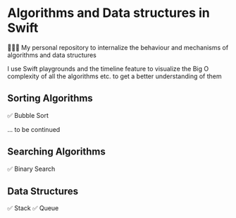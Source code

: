 # Algorithms and Data structures in Swift
👨🏻‍🏫 My personal repository to internalize the behaviour and mechanisms of algorithms and data structures

I use Swift playgrounds and the timeline feature to visualize the Big O complexity of all the algorithms etc. to get a better understanding of them

## Sorting Algorithms

✅ Bubble Sort

... to be continued 

## Searching Algorithms

✅ Binary Search

## Data Structures 

✅ Stack
✅ Queue
